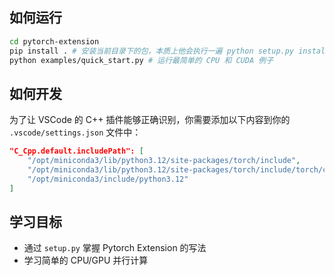 ## 如何运行

```bash
cd pytorch-extension
pip install . # 安装当前目录下的包，本质上他会执行一遍 python setup.py install，里面写了关于编译的脚本
python examples/quick_start.py # 运行最简单的 CPU 和 CUDA 例子
```

## 如何开发

为了让 VSCode 的 C++ 插件能够正确识别，你需要添加以下内容到你的 `.vscode/settings.json` 文件中：

```json
"C_Cpp.default.includePath": [
    "/opt/miniconda3/lib/python3.12/site-packages/torch/include",
    "/opt/miniconda3/lib/python3.12/site-packages/torch/include/torch/csrc/api/include",
    "/opt/miniconda3/include/python3.12"
]
```

## 学习目标

- 通过 `setup.py` 掌握 Pytorch Extension 的写法
- 学习简单的 CPU/GPU 并行计算